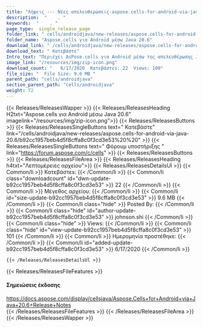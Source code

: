 ```yaml
---
title: "Λήψεις --- Νέες απελευθερώσεις-aspose.cells-for-android-via-java-20.6." 
description:  "    . " 
keywords:  "    . " 
page_type:  single_release_page
folder_link: " cells/androidjava/new-releases/aspose.cells-for-android-via-java-20.6/"
folder_name: "Aspose.cells για Android μέσω Java 20.6"
download_link: " /cells/androidjava/new-releases/aspose.cells-for-android-via-java-20.6/b92cc1957beb4d5f8cffa8c0f3cd3e53"
download_text: " Κατεβάστε"
Intro_text: "Περιέχει AsPose.cells για Android μέσω της απελευθέρωσης Java 20.6."
image_link: "/resources/img/zip-icon.png"
download_count: "   6/17/2020  Κατεβάστεs: 22  Views: 100"
file_size: "  File Size: 9.6 MB "
parent_path: "cells/androidjava"
section_parent_path: "cells/androidjava"
weight: 72
---
```


{{< Releases/ReleasesWapper >}}
  {{< Releases/ReleasesHeading H2txt="Aspose.cells για Android μέσω Java 20.6" imagelink="/resources/img/zip-icon.png">}}
  {{< Releases/ReleasesButtons >}}
    {{< Releases/ReleasesSingleButtons text=" Κατεβάστε" link="/cells/androidjava/new-releases/aspose.cells-for-android-via-java-20.6/b92cc1957beb4d5f8cffa8c0f3cd3e53%20%20" >}}
    {{< Releases/ReleasesSingleButtons text=" Φόρουμ υποστήριξης " link="https://forum.aspose.com/c/cells" >}}
  {{< Releases/ReleasesButtons >}}
  {{< Releases/ReleasesFileArea >}}
    {{< Releases/ReleasesHeading h4txt="Λεπτομέρειες αρχείου">}}
    {{< Releases/ReleasesDetailsUl >}}
            {{< Common/li  >}} Κατεβάστεs: {{< /Common/li >}} 
      {{< Common/li class="downloadcount" id="dwn-update-b92cc1957beb4d5f8cffa8c0f3cd3e53" >}} 22 {{< /Common/li >}} 
      {{< Common/li  >}} Μέγεθος αρχείου: {{< /Common/li >}} 
      {{< Common/li id="size-update-b92cc1957beb4d5f8cffa8c0f3cd3e53" >}} 9.6 MB {{< /Common/li >}} 
      {{< Common/li  class="hide" >}} Posted By: {{< /Common/li >}} 
      {{< Common/li class="hide" id="author-update-b92cc1957beb4d5f8cffa8c0f3cd3e53" >}} johnson.shi {{< /Common/li >}} 
      {{< Common/li class="hide"  >}} Views: {{< /Common/li >}} 
      {{< Common/li class="hide" id="view-update-b92cc1957beb4d5f8cffa8c0f3cd3e53" >}} 101 {{< /Common/li >}} 
      {{< Common/li  >}} Ημερομηνία προστέθηκε: {{< /Common/li >}} 
      {{< Common/li id="added-update-b92cc1957beb4d5f8cffa8c0f3cd3e53" >}} 6/17/2020 {{< /Common/li >}} 

    {{< /Releases/ReleasesDetailsUl >}}

  {{< Releases/ReleasesFileFeatures >}}
      <h4>Σημειώσεις έκδοσης</h4><div><a href="https://docs.aspose.com/display/cellsjava/Aspose.Cells+for+Android+via+Java+20.6+Release+Notes">https://docs.aspose.com/display/cellsjava/Aspose.Cells+for+Android+via+Java+20.6+Release+Notes</a></div>
  {{< /Releases/ReleasesFileFeatures >}}
 {{< /Releases/ReleasesFileArea >}}
{{< /Releases/ReleasesWapper >}}


